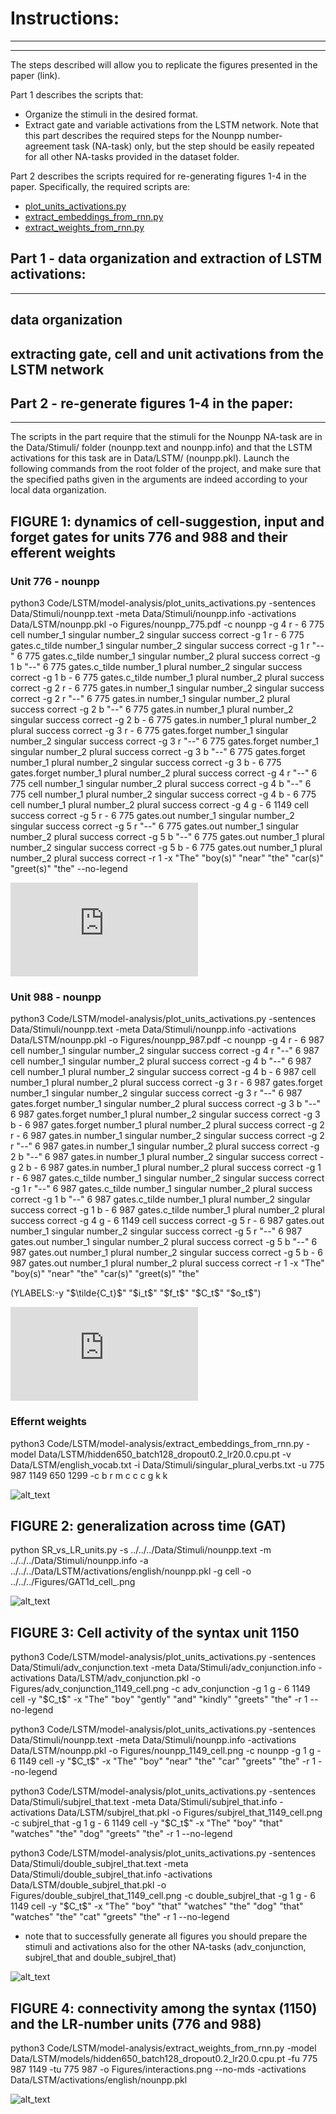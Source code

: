 # Instructions:
-------------
-------------

The steps described will allow you to replicate the figures presented in the paper (link). 

Part 1 describes the scripts that: 
- Organize the stimuli in the desired format.
- Extract gate and variable activations from the LSTM network. 
Note that this part describes the required steps for the Nounpp number-agreement task (NA-task) only, but the step should be easily repeated for all other NA-tasks provided in the dataset folder. 

Part 2 describes the scripts required for re-generating figures 1-4 in the paper. Specifically, the required scripts are:
- [plot_units_activations.py](plot_units_activations.py)
- [extract_embeddings_from_rnn.py](extract_embeddings_from_rnn.py)
- [extract_weights_from_rnn.py](extract_weights_from_rnn.py)




Part 1 - data organization and extraction of LSTM activations:
-------------------------------------------------------------
-------------------------------------------------------------

data organization
-----------------

extracting gate, cell and unit activations from the LSTM network
----------------------------------------------------------------


Part 2 - re-generate figures 1-4 in the paper:
----------------------------------------------
----------------------------------------------

The scripts in the part require that the stimuli for the Nounpp NA-task are in the Data/Stimuli/ folder (nounpp.text and nounpp.info) and that the LSTM activations for this task are in Data/LSTM/ (nounpp.pkl).
Launch the following commands from the root folder of the project, and make sure that the specified paths given in the arguments are indeed according to your local data organization.


FIGURE 1: dynamics of cell-suggestion, input and forget gates for units 776 and 988 and their efferent weights
--------------------------------------------------

### Unit 776 - nounpp
python3 Code/LSTM/model-analysis/plot_units_activations.py -sentences Data/Stimuli/nounpp.text -meta Data/Stimuli/nounpp.info -activations Data/LSTM/nounpp.pkl -o Figures/nounpp_775.pdf -c nounpp -g 4 r \- 6 775 cell number_1 singular number_2 singular success correct -g 1 r \- 6 775 gates.c_tilde number_1 singular number_2 singular success correct -g 1 r "\--" 6 775 gates.c_tilde number_1 singular number_2 plural success correct -g 1 b "\--" 6 775 gates.c_tilde number_1 plural number_2 singular success correct -g 1 b \- 6 775 gates.c_tilde number_1 plural number_2 plural success correct -g 2 r \- 6 775 gates.in number_1 singular number_2 singular success correct -g 2 r "\--" 6 775 gates.in number_1 singular number_2 plural success correct -g 2 b "\--" 6 775 gates.in number_1 plural number_2 singular success correct -g 2 b \- 6 775 gates.in number_1 plural number_2 plural success correct -g 3 r \- 6 775 gates.forget number_1 singular number_2 singular success correct -g 3 r "\--" 6 775 gates.forget number_1 singular number_2 plural success correct -g 3 b "\--" 6 775 gates.forget number_1 plural number_2 singular success correct -g 3 b \- 6 775 gates.forget number_1 plural number_2 plural success correct -g 4 r "\--" 6 775 cell number_1 singular number_2 plural success correct -g 4 b "\--" 6 775 cell number_1 plural number_2 singular success correct -g 4 b \- 6 775 cell number_1 plural number_2 plural success correct -g 4 g \- 6 1149 cell success correct -g 5 r \- 6 775 gates.out number_1 singular number_2 singular success correct -g 5 r "\--" 6 775 gates.out number_1 singular number_2 plural success correct -g 5 b "\--" 6 775 gates.out number_1 plural number_2 singular success correct -g 5 b \- 6 775 gates.out number_1 plural number_2 plural success correct -r 1 -x "The" "boy(s)" "near" "the" "car(s)" "greet(s)" "the" --no-legend

![alt_text](https://github.com/FAIRNS/sentence-processing-MEG-LSTM/blob/master/Figures_paper/nounpp_775.pdf)

### Unit 988 - nounpp
python3 Code/LSTM/model-analysis/plot_units_activations.py -sentences Data/Stimuli/nounpp.text -meta Data/Stimuli/nounpp.info -activations Data/LSTM/nounpp.pkl -o Figures/nounpp_987.pdf -c nounpp -g 4 r \- 6 987 cell number_1 singular number_2 singular success correct -g 4 r "\--" 6 987 cell number_1 singular number_2 plural success correct -g 4 b "\--" 6 987 cell number_1 plural number_2 singular success correct -g 4 b \- 6 987 cell number_1 plural number_2 plural success correct -g 3 r \- 6 987 gates.forget number_1 singular number_2 singular success correct -g 3 r "\--" 6 987 gates.forget number_1 singular number_2 plural success correct -g 3 b "\--" 6 987 gates.forget number_1 plural number_2 singular success correct -g 3 b \- 6 987 gates.forget number_1 plural number_2 plural success correct -g 2 r \- 6 987 gates.in number_1 singular number_2 singular success correct -g 2 r "\--" 6 987 gates.in number_1 singular number_2 plural success correct -g 2 b "\--" 6 987 gates.in number_1 plural number_2 singular success correct -g 2 b \- 6 987 gates.in number_1 plural number_2 plural success correct -g 1 r \- 6 987 gates.c_tilde number_1 singular number_2 singular success correct -g 1 r "\--" 6 987 gates.c_tilde number_1 singular number_2 plural success correct -g 1 b "\--" 6 987 gates.c_tilde number_1 plural number_2 singular success correct -g 1 b \- 6 987 gates.c_tilde number_1 plural number_2 plural success correct -g 4 g \- 6 1149 cell success correct -g 5 r \- 6 987 gates.out number_1 singular number_2 singular success correct -g 5 r "\--" 6 987 gates.out number_1 singular number_2 plural success correct -g 5 b "\--" 6 987 gates.out number_1 plural number_2 singular success correct -g 5 b \- 6 987 gates.out number_1 plural number_2 plural success correct -r 1 -x "The" "boy(s)" "near" "the" "car(s)" "greet(s)" "the"


(YLABELS:-y "$\tilde{C_t}$" "\$i\_t\$" "\$f\_t\$" "\$C\_t\$" "\$o\_t\$")

![alt_text](https://github.com/FAIRNS/sentence-processing-MEG-LSTM/blob/master/Figures_paper/nounpp_987.pdf)

### Effernt weights
python3 Code/LSTM/model-analysis/extract_embeddings_from_rnn.py -model Data/LSTM/hidden650_batch128_dropout0.2_lr20.0.cpu.pt -v Data/LSTM/english_vocab.txt -i Data/Stimuli/singular_plural_verbs.txt -u 775 987 1149 650 1299 -c b r m c c c g k k

![alt_text](https://github.com/FAIRNS/sentence-processing-MEG-LSTM/blob/master/Figures_paper/weight_dists_verbs.png)

FIGURE 2: generalization across time (GAT)
--------------------------------------------------

python SR_vs_LR_units.py -s ../../../Data/Stimuli/nounpp.text -m ../../../Data/Stimuli/nounpp.info -a ../../../Data/LSTM/activations/english/nounpp.pkl -g cell -o ../../../Figures/GAT1d_cell_.png

![alt_text](https://github.com/FAIRNS/sentence-processing-MEG-LSTM/blob/master/Figures_paper/weight_dists_verbs.png)

FIGURE 3: Cell activity of the syntax unit 1150
-----------------------------------------------------

python3 Code/LSTM/model-analysis/plot_units_activations.py -sentences Data/Stimuli/adv_conjunction.text -meta Data/Stimuli/adv_conjunction.info -activations Data/LSTM/adv_conjunction.pkl -o Figures/adv_conjunction_1149_cell.png -c adv_conjunction -g 1 g \- 6 1149 cell -y "\$C_t$" -x "The" "boy" "gently" "and" "kindly" "greets" "the" -r 1 --no-legend

python3 Code/LSTM/model-analysis/plot_units_activations.py -sentences Data/Stimuli/nounpp.text -meta Data/Stimuli/nounpp.info -activations Data/LSTM/nounpp.pkl -o Figures/nounpp_1149_cell.png -c nounpp -g 1 g \- 6 1149 cell -y "\$C_t$" -x "The" "boy" "near" "the" "car" "greets" "the" -r 1 --no-legend

python3 Code/LSTM/model-analysis/plot_units_activations.py -sentences Data/Stimuli/subjrel_that.text -meta Data/Stimuli/subjrel_that.info -activations Data/LSTM/subjrel_that.pkl -o Figures/subjrel_that_1149_cell.png -c subjrel_that -g 1 g \- 6 1149 cell -y "\$C_t$" -x "The" "boy" "that" "watches" "the" "dog" "greets" "the" -r 1 --no-legend

python3 Code/LSTM/model-analysis/plot_units_activations.py -sentences Data/Stimuli/double_subjrel_that.text -meta Data/Stimuli/double_subjrel_that.info -activations Data/LSTM/double_subjrel_that.pkl -o Figures/double_subjrel_that_1149_cell.png -c double_subjrel_that -g 1 g \- 6 1149 cell -y "\$C_t$" -x "The" "boy" "that" "watches" "the" "dog" "that" "watches" "the" "cat" "greets" "the" -r 1 --no-legend

* note that to successfully generate all figures you should prepare the stimuli and activations also for the other NA-tasks (adv_conjunction, subjrel_that and double_subjrel_that)

![alt_text](https://github.com/FAIRNS/sentence-processing-MEG-LSTM/blob/master/Figures_paper/nounpp_1149_cell.png)

FIGURE 4: connectivity among the syntax (1150) and the LR-number units (776 and 988)
-----------------------------------------------------------------------------------------------

python3 Code/LSTM/model-analysis/extract_weights_from_rnn.py -model Data/LSTM/models/hidden650_batch128_dropout0.2_lr20.0.cpu.pt -fu 775 987 1149 -tu 775 987 -o Figures/interactions.png --no-mds -activations Data/LSTM/activations/english/nounpp.pkl

![alt_text](https://github.com/FAIRNS/sentence-processing-MEG-LSTM/blob/master/Figures_paper/gate_Forget_afferent_interactions.png)


